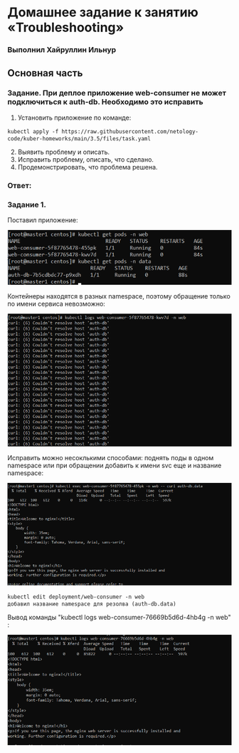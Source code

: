 # Домашнее задание к занятию  «Troubleshooting»

### Выполнил Хайруллин Ильнур

## Основная часть

### Задание. При деплое приложение web-consumer не может подключиться к auth-db. Необходимо это исправить

1. Установить приложение по команде:
```shell
kubectl apply -f https://raw.githubusercontent.com/netology-code/kuber-homeworks/main/3.5/files/task.yaml
```
2. Выявить проблему и описать.
3. Исправить проблему, описать, что сделано.
4. Продемонстрировать, что проблема решена.

### Ответ:

### Задание 1.

Поставил приложение:

![1](img/1.png)

Контейнеры находятся в разных namespace, поэтому обращение только по имени сервиса невозможно:

![2](img/2.png)

Исправить можно несоклькими способами: поднять поды в одном namespace или при обращении добавить к имени svc еще и название namespace:

![3](img/3.png)

    kubectl edit deployment/web-consumer -n web
    добавил название namespace для резолва (auth-db.data)

Вывод команды "kubectl logs web-consumer-76669b5d6d-4hb4g -n web" :

![4](img/4.png)